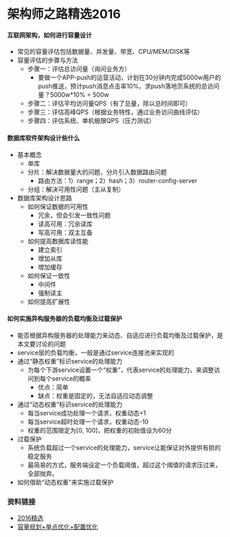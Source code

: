 架构师之路精选2016
====================  

#### 互联网架构，如何进行容量设计
* 常见的容量评估包括数据量、并发量、带宽、CPU/MEM/DISK等
* 容量评估的步骤与方法
  - 步骤一：评估总访问量（询问业务方）
    - 要做一个APP-push的运营活动，计划在30分钟内完成5000w用户的push推送，预计push消息点击率10%，求push落地页系统的总访问量？5000w*10% = 500w
  - 步骤二：评估平均访问量QPS（有了总量，除以总时间即可）
  - 步骤三：评估高峰QPS（根据业务特性，通过业务访问曲线评估）
  - 步骤四：评估系统、单机极限QPS（压力测试）

#### 数据库软件架构设计些什么
* 基本概念
  - 单库
  - 分片：解决数据量大的问题，分片引入数据路由问题
    - 路由方法：1）range；2）hash；3）router-config-server
  - 分组：解决可用性问题（主从复制）
* 数据库架构设计思路
  - 如何保证数据的可用性
    - 冗余，但会引发一致性问题
    - 读高可用：冗余读库
    - 写高可用：双主互备
  - 如何提高数据库读性能
    - 建立索引
    - 增加从库
    - 增加缓存
  - 如何保证一致性
    - 中间件
    - 强制读主
  - 如何提高扩展性

#### 如何实施异构服务器的负载均衡及过载保护
* 能否根据异构服务器的处理能力来动态、自适应进行负载均衡及过载保护，是本文要讨论的问题
* service层的负载均衡，一般是通过service连接池来实现的
* 通过“静态权重”标识service的处理能力
  - 为每个下游service设置一个“权重”，代表service的处理能力，来调整访问到每个service的概率
    - 优点：简单
    - 缺点：权重是固定的，无法自适应动态调整
* 通过“动态权重”标识service的处理能力
  - 每当service成功处理一个请求，权重动态+1
  - 每当service超时处理一个请求，权重动态-10
  - 权重的范围限定为[0, 100]，把权重的初始值设为60分
* 过载保护
  - 系统负载超过一个service的处理能力，service让能保证对外提供有损的稳定服务
  - 最简易的方式，服务端设定一个负载阈值，超过这个阈值的请求压过来，全部抛弃。
* 如何借助“动态权重”来实施过载保护



### 资料链接
* [2016精选](https://mp.weixin.qq.com/s?__biz=MjM5ODYxMDA5OQ==&mid=2651959886&idx=1&sn=03e45a5014053607eff5e55ed2c660d7&chksm=bd2d07928a5a8e8454d395e176fa9d346682abfe9dfbf3244f1dead83ee4508aa25121f9b811&scene=21#wechat_redirect)
* [容量规划+单点优化+配置优化](https://mp.weixin.qq.com/s?__biz=MjM5ODYxMDA5OQ==&mid=2651960436&idx=1&sn=c336b6160263bf5afa2e0aa47088861e&chksm=bd2d01a88a5a88be02af6ecf2b280b3c396b10061d39840ec6df14064fe212b3fc97951d3214&scene=25#wechat_redirect)  
